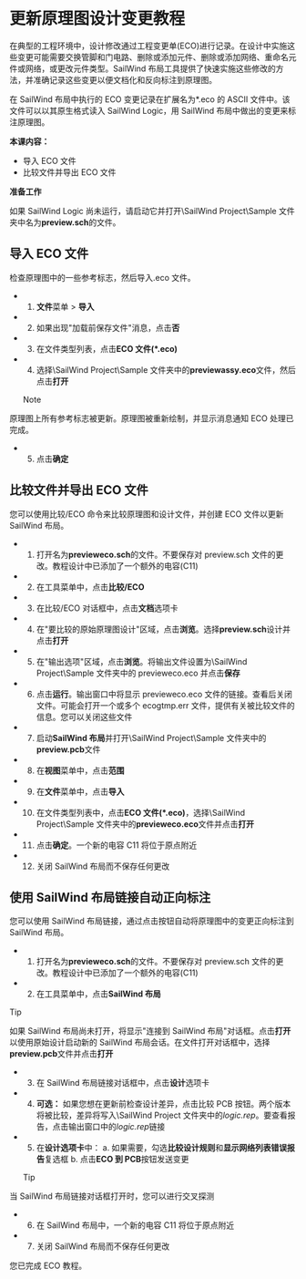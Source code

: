 # 更新原理图设计变更教程
在典型的工程环境中，设计修改通过工程变更单(ECO)进行记录。在设计中实施这些变更可能需要交换管脚和门电路、删除或添加元件、删除或添加网络、重命名元件或网络，或更改元件类型。SailWind 布局工具提供了快速实施这些修改的方法，并准确记录这些变更以便文档化和反向标注到原理图。

在 SailWind 布局中执行的 ECO 变更记录在扩展名为*.eco 的 ASCII 文件中。该文件可以以其原生格式读入 SailWind Logic，用 SailWind 布局中做出的变更来标注原理图。

****本课内容：****

- 导入 ECO 文件
- 比较文件并导出 ECO 文件

****准备工作****

如果 SailWind Logic 尚未运行，请启动它并打开\SailWind Project\Sample 文件夹中名为**preview.sch**的文件。

## 导入 ECO 文件
检查原理图中的一些参考标志，然后导入.eco 文件。

- 1. **文件**菜单 > **导入**
- 2. 如果出现"加载前保存文件"消息，点击**否**
- 3. 在文件类型列表，点击**ECO 文件(*.eco)**
- 4. 选择\SailWind Project\Sample 文件夹中的**previewassy.eco**文件，然后点击**打开**

    > [!NOTE]
 原理图上所有参考标志被更新。原理图被重新绘制，并显示消息通知 ECO 处理已完成。

- 5. 点击**确定**
## 比较文件并导出 ECO 文件
您可以使用比较/ECO 命令来比较原理图和设计文件，并创建 ECO 文件以更新 SailWind 布局。

- 1. 打开名为**previeweco.sch**的文件。不要保存对 preview.sch 文件的更改。教程设计中已添加了一个额外的电容(C11)
- 2. 在工具菜单中，点击**比较/ECO**
- 3. 在比较/ECO 对话框中，点击**文档**选项卡
- 4. 在"要比较的原始原理图设计"区域，点击**浏览**。选择**preview.sch**设计并点击**打开**
- 5. 在"输出选项"区域，点击**浏览**。将输出文件设置为\SailWind Project\Sample 文件夹中的 previeweco.eco 并点击**保存**
- 6. 点击**运行**。输出窗口中将显示 previeweco.eco 文件的链接。查看后关闭文件。可能会打开一个或多个 ecogtmp.err 文件，提供有关被比较文件的信息。您可以关闭这些文件
- 7. 启动**SailWind 布局**并打开\SailWind Project\Sample 文件夹中的**preview.pcb**文件
- 8. 在**视图**菜单中，点击**范围**
- 9. 在**文件**菜单中，点击**导入**
- 10. 在文件类型列表中，点击**ECO 文件(*.eco)**，选择\SailWind Project\Sample 文件夹中的**previeweco.eco**文件并点击**打开**
- 11. 点击**确定**。一个新的电容 C11 将位于原点附近
- 12. 关闭 SailWind 布局而不保存任何更改

## 使用 SailWind 布局链接自动正向标注
您可以使用 SailWind 布局链接，通过点击按钮自动将原理图中的变更正向标注到 SailWind 布局。

- 1. 打开名为**previeweco.sch**的文件。不要保存对 preview.sch 文件的更改。教程设计中已添加了一个额外的电容(C11)
- 2. 在工具菜单中，点击**SailWind 布局**

> [!TIP]
 如果 SailWind 布局尚未打开，将显示"连接到 SailWind 布局"对话框。点击**打开**以使用原始设计启动新的 SailWind 布局会话。在文件打开对话框中，选择**preview.pcb**文件并点击**打开**

- 3. 在 SailWind 布局链接对话框中，点击**设计**选项卡
- 4. **可选：** 如果您想在更新前检查设计差异，点击比较 PCB 按钮。两个版本将被比较，差异将写入\SailWind Project 文件夹中的*logic.rep*。要查看报告，点击输出窗口中的*logic.rep*链接
- 5. 在**设计选项卡**中：
  a. 如果需要，勾选**比较设计规则**和**显示网络列表错误报告**复选框
  b. 点击**ECO 到 PCB**按钮发送变更
  > [!TIP]
 当 SailWind 布局链接对话框打开时，您可以进行交叉探测
- 6. 在 SailWind 布局中，一个新的电容 C11 将位于原点附近
- 7. 关闭 SailWind 布局而不保存任何更改

您已完成 ECO 教程。